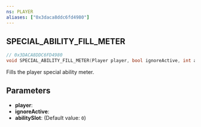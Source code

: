 ```yaml
---
ns: PLAYER
aliases: ["0x3daca8ddc6fd4980"]
---
```

## SPECIAL_ABILITY_FILL_METER

```c
// 0x3DACA8DDC6FD4980
void SPECIAL_ABILITY_FILL_METER(Player player, bool ignoreActive, int abilitySlot);
```

Fills the player special ability meter.


## Parameters
* **player**: 
* **ignoreActive**: 
* **abilitySlot**: (Default value: `0`)
